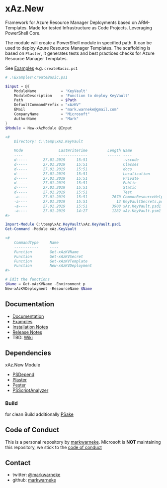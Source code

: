 # xAz.New

Framework for Azure Resource Manager Deployments based on ARM-Templates.
Made for tested Infrastructure as Code Projects. Leveraging PowerShell Core.

The module will create a PowerShell module in specified path.
It can be used to deploy Azure Resource Manager Templates.
The scaffolding is based on `Plaster`, it generates tests and best practices checks for Azure Resource Manager Templates.

See [Examples](Examples) e.g. `createBasic.ps1`

```PowerShell
# .\Examples\createBasic.ps1

$input = @{
    ModuleName           = 'KeyVault'
    ModuleDescription    = 'Function to deploy KeyVault'
    Path                 = $Path
    DefaultCommandPrefix = "xAzKV"
    EMail                = "mark.warneke@gmail.com"
    CompanyName          = "Microsoft"
    AuthorName           = "Mark"
}
$Module = New-xAzModule @Input

<#
    Directory: C:\temp\xAz.KeyVault

    Mode                LastWriteTime         Length Name
    ----                -------------         ------ ----
    d-----       27.01.2019     15:51                .vscode
    d-----       27.01.2019     15:51                Classes
    d-----       27.01.2019     15:51                docs
    d-----       27.01.2019     15:51                Localization
    d-----       27.01.2019     15:51                Private
    d-----       27.01.2019     15:51                Public
    d-----       27.01.2019     15:51                Static
    d-----       27.01.2019     15:51                Test
    -a----       27.01.2019     15:51           7670 CommonResourceHelper.psm1
    -a----       27.01.2019     15:51             13 KeyVaultSecrets.psd1
    -a----       27.01.2019     15:51           3908 xAz.KeyVault.psd1
    -a----       27.01.2019     14:27           1282 xAz.KeyVault.psm1
#>

Import-Module C:\temp\xAz.KeyVault\xAz.KeyVault.psd1
Get-Command -Module xAz.KeyVault

<#
    CommandType     Name                                               Version    Source
    -----------     ----                                               -------    ------
    Function        Get-xAzKVName                                      0.0.1      xAz.KeyVault
    Function        Get-xAzKVSecret                                    0.0.1      xAz.KeyVault
    Function        Get-xAzKVTemplate                                  0.0.1      xAz.KeyVault
    Function        New-xAzKVDeployment                                0.0.1      xAz.KeyVault
#>

# Edit the functions
$Name = Get-xAzKVName -Environment p
New-xAzKVDeployment -ResourceName $Name
```

## Documentation

- [Documentation](xAz.New/docs/en-US)
- [Examples](Examples)
- [Installation Notes](xAz.New/docs/en-US/InstallNotes.md)
- [Release Notes](xAz.New/docs/en-US/ReleaseNotes.md)
- TBD: [Wiki](https://github.com/mark-mit-k/Az.New/wiki)

## Dependencies

xAz.New Module

- [PSDepend](https://github.com/RamblingCookieMonster/PSDepend)
- [Plaster](https://github.com/PowerShell/Plaster)
- [Pester](https://github.com/Pester/Pester)
- [PSScriptAnalyzer](https://github.com/PowerShell/PSScriptAnalyzer)

### Build

for clean Build additionally [PSake](https://github.com/psake/psake)

## Code of Conduct

This is a personal repository by [markwarneke](https://github.com/markwarneke). Microsoft is **NOT** maintaining this repository, we stick to the [code of conduct](https://microsoft.github.io/codeofconduct/)

## Contact

- twitter: [@markwarneke](https://twitter.com/markwarneke)
- github: [markwarneke](https://github.com/markwarneke)
